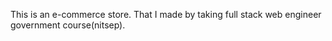 This is an e-commerce store. That I made by taking full stack web engineer government course(nitsep).
